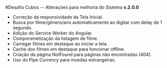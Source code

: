 #Desafio Cubos
-- Alterações para melhoria do Sistema
**v.2.0.0**
- Correção da responsividade da Tela Inicial.
- Busca por filme/gênero/ano automaticamente ao digitar com delay de 1 segundo.
- Adição do Service Worker do Angular.
- Componenetização da listagem de filme.
- Carregar filmes em destaque ao iniciar a tela.
- Cache dos filmes em destaque para funcionar offline.
- Criação da página NotFound para páginas não encontradas (404).
- Uso do Pipe Currency para moedas estrangeiras.